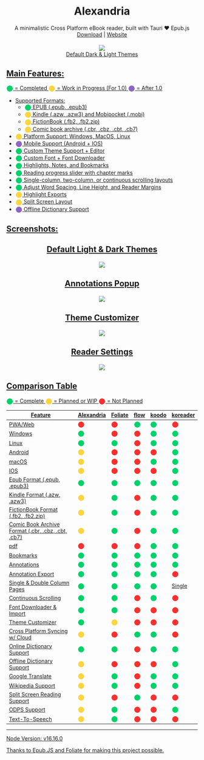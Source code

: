<h1 align="center">Alexandria</h1>
<div align="center">A minimalistic Cross Platform eBook reader, built with Tauri ❤️ Epub.js</div>
<div align="center"><a href="/">Download</a> | <a href="/">Website</a></div>
<br>

<div align="center"><a href="/"> <img align="center" src="https://github.com/btpf/Alexandria/assets/61168382/6ff644fa-b4bf-4a8b-bc85-c1f44c21b2a3"> </div>

<div align="center">Default Dark & Light Themes</div>


## Main Features:

<img height="18px" width="18px" align="center" src="https://github.com/microsoft/fluentui-emoji/blob/main/assets/Green%20circle/Flat/green_circle_flat.svg"> = Completed
<img height="18px" width="18px" align="center" src="https://github.com/microsoft/fluentui-emoji/blob/main/assets/Yellow%20circle/Flat/yellow_circle_flat.svg">  = Work in Progress (For 1.0)
<img height="18px" width="18px" align="center" src="https://github.com/microsoft/fluentui-emoji/blob/main/assets/Purple%20circle/Flat/purple_circle_flat.svg">  = After 1.0

- Supported Formats:
  - <img height="18px" width="18px" align="center" src="https://github.com/microsoft/fluentui-emoji/blob/main/assets/Green%20circle/Flat/green_circle_flat.svg"> EPUB (.epub, .epub3)
  - <img height="18px" width="18px" align="center" src="https://github.com/microsoft/fluentui-emoji/blob/main/assets/Yellow%20circle/Flat/yellow_circle_flat.svg">  Kindle (.azw, .azw3) and Mobipocket (.mobi)
  - <img height="18px" width="18px" align="center" src="https://github.com/microsoft/fluentui-emoji/blob/main/assets/Yellow%20circle/Flat/yellow_circle_flat.svg">  FictionBook (.fb2, .fb2.zip)
  - <img height="18px" width="18px" align="center" src="https://github.com/microsoft/fluentui-emoji/blob/main/assets/Yellow%20circle/Flat/yellow_circle_flat.svg">  Comic book archive (.cbr, .cbz, .cbt, .cb7)
- <img height="18px" width="18px" align="center" src="https://github.com/microsoft/fluentui-emoji/blob/main/assets/Yellow%20circle/Flat/yellow_circle_flat.svg">  Platform Support: Windows, MacOS, Linux
- <img height="18px" width="18px" align="center" src="https://github.com/microsoft/fluentui-emoji/blob/main/assets/Purple%20circle/Flat/purple_circle_flat.svg">  Mobile Support (Android + IOS)
- <img height="18px" width="18px" align="center" src="https://github.com/microsoft/fluentui-emoji/blob/main/assets/Green%20circle/Flat/green_circle_flat.svg"> Custom Theme Support + Editor
- <img height="18px" width="18px" align="center" src="https://github.com/microsoft/fluentui-emoji/blob/main/assets/Green%20circle/Flat/green_circle_flat.svg"> Custom Font + Font Downloader
- <img height="18px" width="18px" align="center" src="https://github.com/microsoft/fluentui-emoji/blob/main/assets/Green%20circle/Flat/green_circle_flat.svg"> Highlights, Notes, and Bookmarks
- <img height="18px" width="18px" align="center" src="https://github.com/microsoft/fluentui-emoji/blob/main/assets/Green%20circle/Flat/green_circle_flat.svg"> Reading progress slider with chapter marks
- <img height="18px" width="18px" align="center" src="https://github.com/microsoft/fluentui-emoji/blob/main/assets/Green%20circle/Flat/green_circle_flat.svg"> Single-column, two-column, or continuous scrolling layouts
- <img height="18px" width="18px" align="center" src="https://github.com/microsoft/fluentui-emoji/blob/main/assets/Green%20circle/Flat/green_circle_flat.svg"> Adjust Word Spacing, Line Height, and Reader Margins
- <img height="18px" width="18px" align="center" src="https://github.com/microsoft/fluentui-emoji/blob/main/assets/Yellow%20circle/Flat/yellow_circle_flat.svg">  Highlight Exports
- <img height="18px" width="18px" align="center" src="https://github.com/microsoft/fluentui-emoji/blob/main/assets/Yellow%20circle/Flat/yellow_circle_flat.svg">  Split Screen Layout
- <img height="18px" width="18px" align="center" src="https://github.com/microsoft/fluentui-emoji/blob/main/assets/Purple%20circle/Flat/purple_circle_flat.svg">  Offline Dictionary Support

## Screenshots:
<h2 align="center">Default Light & Dark Themes</h2>
<div align="center"><a href="/"> <img align="center" src="https://github.com/btpf/Alexandria/assets/61168382/07cb84b2-0666-46c9-bbf4-e7872d6b508b"> </div>
  
<h2 align="center">Annotations Popup</h2>
<div align="center"><a href="/"> <img align="center" src="https://github.com/btpf/Alexandria/assets/61168382/b8ca5556-ba59-4625-8b77-cbbdca6b24b0"> </div>

<h2 align="center">Theme Customizer</h2>
<div align="center"><a href="/"> <img align="center" src="https://github.com/btpf/Alexandria/assets/61168382/037d9164-431b-417a-aa8f-1db8e90ffc06"> </div>

<h2 align="center">Reader Settings</h2>
<div align="center"><a href="/"> <img align="center" src="https://github.com/btpf/Alexandria/assets/61168382/f2ce3aba-0785-472a-965e-0e2d59a36140"> </div>


## Comparison Table

<img height="18px" width="18px" align="center" src="https://github.com/microsoft/fluentui-emoji/blob/main/assets/Green%20circle/Flat/green_circle_flat.svg"> = Complete
<img height="18px" width="18px" align="center" src="https://github.com/microsoft/fluentui-emoji/blob/main/assets/Yellow%20circle/Flat/yellow_circle_flat.svg">  = Planned or WIP
<img height="18px" width="18px" align="center" src="https://github.com/microsoft/fluentui-emoji/raw/main/assets/Red%20circle/Flat/red_circle_flat.svg"> = Not Planned

| **Feature**                                        | **Alexandria**  | **Foliate**     | **flow** | **koodo**      | **koreader**        |
| -------------------------------------------------- | --------------- | --------------- | --------------- | -------------- | ------------------- |
| PWA/Web                                            | <img height="18px" width="18px" align="center" src="https://github.com/microsoft/fluentui-emoji/raw/main/assets/Red%20circle/Flat/red_circle_flat.svg">    | <img height="18px" width="18px" align="center" src="https://github.com/microsoft/fluentui-emoji/raw/main/assets/Red%20circle/Flat/red_circle_flat.svg">    | <img height="18px" width="18px" align="center" src="https://github.com/microsoft/fluentui-emoji/blob/main/assets/Green%20circle/Flat/green_circle_flat.svg">  | <img height="18px" width="18px" align="center" src="https://github.com/microsoft/fluentui-emoji/blob/main/assets/Green%20circle/Flat/green_circle_flat.svg"> | <img height="18px" width="18px" align="center" src="https://github.com/microsoft/fluentui-emoji/raw/main/assets/Red%20circle/Flat/red_circle_flat.svg">        |
| Windows                                            | <img height="18px" width="18px" align="center" src="https://github.com/microsoft/fluentui-emoji/blob/main/assets/Green%20circle/Flat/green_circle_flat.svg">  | <img height="18px" width="18px" align="center" src="https://github.com/microsoft/fluentui-emoji/raw/main/assets/Red%20circle/Flat/red_circle_flat.svg">    | <img height="18px" width="18px" align="center" src="https://github.com/microsoft/fluentui-emoji/raw/main/assets/Red%20circle/Flat/red_circle_flat.svg">    | <img height="18px" width="18px" align="center" src="https://github.com/microsoft/fluentui-emoji/blob/main/assets/Green%20circle/Flat/green_circle_flat.svg"> | <img height="18px" width="18px" align="center" src="https://github.com/microsoft/fluentui-emoji/blob/main/assets/Green%20circle/Flat/green_circle_flat.svg">      |
| Linux                                              | <img height="18px" width="18px" align="center" src="https://github.com/microsoft/fluentui-emoji/blob/main/assets/Green%20circle/Flat/green_circle_flat.svg">  | <img height="18px" width="18px" align="center" src="https://github.com/microsoft/fluentui-emoji/blob/main/assets/Green%20circle/Flat/green_circle_flat.svg">  | <img height="18px" width="18px" align="center" src="https://github.com/microsoft/fluentui-emoji/raw/main/assets/Red%20circle/Flat/red_circle_flat.svg">    | <img height="18px" width="18px" align="center" src="https://github.com/microsoft/fluentui-emoji/blob/main/assets/Green%20circle/Flat/green_circle_flat.svg"> | <img height="18px" width="18px" align="center" src="https://github.com/microsoft/fluentui-emoji/blob/main/assets/Green%20circle/Flat/green_circle_flat.svg">      |
| Android                                            | <img height="18px" width="18px" align="center" src="https://github.com/microsoft/fluentui-emoji/blob/main/assets/Yellow%20circle/Flat/yellow_circle_flat.svg">  | <img height="18px" width="18px" align="center" src="https://github.com/microsoft/fluentui-emoji/raw/main/assets/Red%20circle/Flat/red_circle_flat.svg">    | <img height="18px" width="18px" align="center" src="https://github.com/microsoft/fluentui-emoji/raw/main/assets/Red%20circle/Flat/red_circle_flat.svg">    | <img height="18px" width="18px" align="center" src="https://github.com/microsoft/fluentui-emoji/raw/main/assets/Red%20circle/Flat/red_circle_flat.svg">   | <img height="18px" width="18px" align="center" src="https://github.com/microsoft/fluentui-emoji/blob/main/assets/Green%20circle/Flat/green_circle_flat.svg">      |
| macOS                                              | <img height="18px" width="18px" align="center" src="https://github.com/microsoft/fluentui-emoji/blob/main/assets/Yellow%20circle/Flat/yellow_circle_flat.svg">  | <img height="18px" width="18px" align="center" src="https://github.com/microsoft/fluentui-emoji/raw/main/assets/Red%20circle/Flat/red_circle_flat.svg">    | <img height="18px" width="18px" align="center" src="https://github.com/microsoft/fluentui-emoji/raw/main/assets/Red%20circle/Flat/red_circle_flat.svg">    | <img height="18px" width="18px" align="center" src="https://github.com/microsoft/fluentui-emoji/blob/main/assets/Green%20circle/Flat/green_circle_flat.svg"> | <img height="18px" width="18px" align="center" src="https://github.com/microsoft/fluentui-emoji/blob/main/assets/Green%20circle/Flat/green_circle_flat.svg">      |
| IOS                                                | <img height="18px" width="18px" align="center" src="https://github.com/microsoft/fluentui-emoji/blob/main/assets/Yellow%20circle/Flat/yellow_circle_flat.svg">  | <img height="18px" width="18px" align="center" src="https://github.com/microsoft/fluentui-emoji/raw/main/assets/Red%20circle/Flat/red_circle_flat.svg">    | <img height="18px" width="18px" align="center" src="https://github.com/microsoft/fluentui-emoji/raw/main/assets/Red%20circle/Flat/red_circle_flat.svg">    | <img height="18px" width="18px" align="center" src="https://github.com/microsoft/fluentui-emoji/raw/main/assets/Red%20circle/Flat/red_circle_flat.svg">   | <img height="18px" width="18px" align="center" src="https://github.com/microsoft/fluentui-emoji/blob/main/assets/Green%20circle/Flat/green_circle_flat.svg">      |
| Epub Format (.epub, .epub3)                        | <img height="18px" width="18px" align="center" src="https://github.com/microsoft/fluentui-emoji/blob/main/assets/Green%20circle/Flat/green_circle_flat.svg">  | <img height="18px" width="18px" align="center" src="https://github.com/microsoft/fluentui-emoji/blob/main/assets/Green%20circle/Flat/green_circle_flat.svg">  | <img height="18px" width="18px" align="center" src="https://github.com/microsoft/fluentui-emoji/blob/main/assets/Green%20circle/Flat/green_circle_flat.svg">  | <img height="18px" width="18px" align="center" src="https://github.com/microsoft/fluentui-emoji/blob/main/assets/Green%20circle/Flat/green_circle_flat.svg"> | <img height="18px" width="18px" align="center" src="https://github.com/microsoft/fluentui-emoji/blob/main/assets/Green%20circle/Flat/green_circle_flat.svg">      |
| Kindle Format (.azw, .azw3)                        | <img height="18px" width="18px" align="center" src="https://github.com/microsoft/fluentui-emoji/blob/main/assets/Yellow%20circle/Flat/yellow_circle_flat.svg">  | <img height="18px" width="18px" align="center" src="https://github.com/microsoft/fluentui-emoji/blob/main/assets/Green%20circle/Flat/green_circle_flat.svg">  | <img height="18px" width="18px" align="center" src="https://github.com/microsoft/fluentui-emoji/raw/main/assets/Red%20circle/Flat/red_circle_flat.svg">    | <img height="18px" width="18px" align="center" src="https://github.com/microsoft/fluentui-emoji/blob/main/assets/Green%20circle/Flat/green_circle_flat.svg"> | <img height="18px" width="18px" align="center" src="https://github.com/microsoft/fluentui-emoji/blob/main/assets/Green%20circle/Flat/green_circle_flat.svg">      |
| FictionBook Format (.fb2, .fb2.zip)                | <img height="18px" width="18px" align="center" src="https://github.com/microsoft/fluentui-emoji/blob/main/assets/Yellow%20circle/Flat/yellow_circle_flat.svg">  | <img height="18px" width="18px" align="center" src="https://github.com/microsoft/fluentui-emoji/blob/main/assets/Green%20circle/Flat/green_circle_flat.svg">  | <img height="18px" width="18px" align="center" src="https://github.com/microsoft/fluentui-emoji/raw/main/assets/Red%20circle/Flat/red_circle_flat.svg">    | <img height="18px" width="18px" align="center" src="https://github.com/microsoft/fluentui-emoji/blob/main/assets/Green%20circle/Flat/green_circle_flat.svg"> | <img height="18px" width="18px" align="center" src="https://github.com/microsoft/fluentui-emoji/blob/main/assets/Green%20circle/Flat/green_circle_flat.svg">      |
| Comic Book Archive Format (.cbr, .cbz, .cbt, .cb7) | <img height="18px" width="18px" align="center" src="https://github.com/microsoft/fluentui-emoji/blob/main/assets/Yellow%20circle/Flat/yellow_circle_flat.svg">  | <img height="18px" width="18px" align="center" src="https://github.com/microsoft/fluentui-emoji/blob/main/assets/Green%20circle/Flat/green_circle_flat.svg">  | <img height="18px" width="18px" align="center" src="https://github.com/microsoft/fluentui-emoji/raw/main/assets/Red%20circle/Flat/red_circle_flat.svg">    | <img height="18px" width="18px" align="center" src="https://github.com/microsoft/fluentui-emoji/blob/main/assets/Green%20circle/Flat/green_circle_flat.svg"> | <img height="18px" width="18px" align="center" src="https://github.com/microsoft/fluentui-emoji/blob/main/assets/Green%20circle/Flat/green_circle_flat.svg">      |
| pdf                                                | <img height="18px" width="18px" align="center" src="https://github.com/microsoft/fluentui-emoji/raw/main/assets/Red%20circle/Flat/red_circle_flat.svg">    | <img height="18px" width="18px" align="center" src="https://github.com/microsoft/fluentui-emoji/raw/main/assets/Red%20circle/Flat/red_circle_flat.svg">    | <img height="18px" width="18px" align="center" src="https://github.com/microsoft/fluentui-emoji/raw/main/assets/Red%20circle/Flat/red_circle_flat.svg">    | <img height="18px" width="18px" align="center" src="https://github.com/microsoft/fluentui-emoji/blob/main/assets/Green%20circle/Flat/green_circle_flat.svg"> | <img height="18px" width="18px" align="center" src="https://github.com/microsoft/fluentui-emoji/blob/main/assets/Green%20circle/Flat/green_circle_flat.svg">      |
| Bookmarks                                          | <img height="18px" width="18px" align="center" src="https://github.com/microsoft/fluentui-emoji/blob/main/assets/Green%20circle/Flat/green_circle_flat.svg">  | <img height="18px" width="18px" align="center" src="https://github.com/microsoft/fluentui-emoji/blob/main/assets/Green%20circle/Flat/green_circle_flat.svg">  | <img height="18px" width="18px" align="center" src="https://github.com/microsoft/fluentui-emoji/blob/main/assets/Green%20circle/Flat/green_circle_flat.svg">  | <img height="18px" width="18px" align="center" src="https://github.com/microsoft/fluentui-emoji/blob/main/assets/Green%20circle/Flat/green_circle_flat.svg"> | <img height="18px" width="18px" align="center" src="https://github.com/microsoft/fluentui-emoji/blob/main/assets/Green%20circle/Flat/green_circle_flat.svg">      |
| Annotations                                        | <img height="18px" width="18px" align="center" src="https://github.com/microsoft/fluentui-emoji/blob/main/assets/Green%20circle/Flat/green_circle_flat.svg">  | <img height="18px" width="18px" align="center" src="https://github.com/microsoft/fluentui-emoji/blob/main/assets/Green%20circle/Flat/green_circle_flat.svg">  | <img height="18px" width="18px" align="center" src="https://github.com/microsoft/fluentui-emoji/blob/main/assets/Green%20circle/Flat/green_circle_flat.svg">  | <img height="18px" width="18px" align="center" src="https://github.com/microsoft/fluentui-emoji/blob/main/assets/Green%20circle/Flat/green_circle_flat.svg"> | <img height="18px" width="18px" align="center" src="https://github.com/microsoft/fluentui-emoji/blob/main/assets/Green%20circle/Flat/green_circle_flat.svg">      |
| Annotation Export                                  | <img height="18px" width="18px" align="center" src="https://github.com/microsoft/fluentui-emoji/blob/main/assets/Green%20circle/Flat/green_circle_flat.svg">  | <img height="18px" width="18px" align="center" src="https://github.com/microsoft/fluentui-emoji/blob/main/assets/Green%20circle/Flat/green_circle_flat.svg">  | <img height="18px" width="18px" align="center" src="https://github.com/microsoft/fluentui-emoji/blob/main/assets/Green%20circle/Flat/green_circle_flat.svg">  | <img height="18px" width="18px" align="center" src="https://github.com/microsoft/fluentui-emoji/blob/main/assets/Green%20circle/Flat/green_circle_flat.svg"> | <img height="18px" width="18px" align="center" src="https://github.com/microsoft/fluentui-emoji/raw/main/assets/Red%20circle/Flat/red_circle_flat.svg">        |
| Single & Double Column Pages                       | <img height="18px" width="18px" align="center" src="https://github.com/microsoft/fluentui-emoji/blob/main/assets/Green%20circle/Flat/green_circle_flat.svg">  | <img height="18px" width="18px" align="center" src="https://github.com/microsoft/fluentui-emoji/blob/main/assets/Green%20circle/Flat/green_circle_flat.svg">  | <img height="18px" width="18px" align="center" src="https://github.com/microsoft/fluentui-emoji/blob/main/assets/Green%20circle/Flat/green_circle_flat.svg">  | <img height="18px" width="18px" align="center" src="https://github.com/microsoft/fluentui-emoji/blob/main/assets/Green%20circle/Flat/green_circle_flat.svg"> | Single |
| Continuous Scrolling                               | <img height="18px" width="18px" align="center" src="https://github.com/microsoft/fluentui-emoji/blob/main/assets/Green%20circle/Flat/green_circle_flat.svg">  | <img height="18px" width="18px" align="center" src="https://github.com/microsoft/fluentui-emoji/blob/main/assets/Green%20circle/Flat/green_circle_flat.svg">  | <img height="18px" width="18px" align="center" src="https://github.com/microsoft/fluentui-emoji/raw/main/assets/Red%20circle/Flat/red_circle_flat.svg">    | <img height="18px" width="18px" align="center" src="https://github.com/microsoft/fluentui-emoji/blob/main/assets/Green%20circle/Flat/green_circle_flat.svg"> | <img height="18px" width="18px" align="center" src="https://github.com/microsoft/fluentui-emoji/raw/main/assets/Red%20circle/Flat/red_circle_flat.svg">        |
| Font Downloader & Import                           | <img height="18px" width="18px" align="center" src="https://github.com/microsoft/fluentui-emoji/blob/main/assets/Green%20circle/Flat/green_circle_flat.svg">  | <img height="18px" width="18px" align="center" src="https://github.com/microsoft/fluentui-emoji/blob/main/assets/Green%20circle/Flat/green_circle_flat.svg">  | <img height="18px" width="18px" align="center" src="https://github.com/microsoft/fluentui-emoji/raw/main/assets/Red%20circle/Flat/red_circle_flat.svg">    | <img height="18px" width="18px" align="center" src="https://github.com/microsoft/fluentui-emoji/raw/main/assets/Red%20circle/Flat/red_circle_flat.svg">   | <img height="18px" width="18px" align="center" src="https://github.com/microsoft/fluentui-emoji/raw/main/assets/Red%20circle/Flat/red_circle_flat.svg">        |
| Theme Customizer                                   | <img height="18px" width="18px" align="center" src="https://github.com/microsoft/fluentui-emoji/blob/main/assets/Green%20circle/Flat/green_circle_flat.svg">  | <img height="18px" width="18px" align="center" src="https://github.com/microsoft/fluentui-emoji/blob/main/assets/Yellow%20circle/Flat/yellow_circle_flat.svg">  | <img height="18px" width="18px" align="center" src="https://github.com/microsoft/fluentui-emoji/raw/main/assets/Red%20circle/Flat/red_circle_flat.svg">    | <img height="18px" width="18px" align="center" src="https://github.com/microsoft/fluentui-emoji/raw/main/assets/Red%20circle/Flat/red_circle_flat.svg">   | <img height="18px" width="18px" align="center" src="https://github.com/microsoft/fluentui-emoji/raw/main/assets/Red%20circle/Flat/red_circle_flat.svg">        |
| Cross Platform Syncing w/ Cloud                    | <img height="18px" width="18px" align="center" src="https://github.com/microsoft/fluentui-emoji/blob/main/assets/Yellow%20circle/Flat/yellow_circle_flat.svg">  | <img height="18px" width="18px" align="center" src="https://github.com/microsoft/fluentui-emoji/raw/main/assets/Red%20circle/Flat/red_circle_flat.svg">    | <img height="18px" width="18px" align="center" src="https://github.com/microsoft/fluentui-emoji/blob/main/assets/Green%20circle/Flat/green_circle_flat.svg">  | <img height="18px" width="18px" align="center" src="https://github.com/microsoft/fluentui-emoji/blob/main/assets/Green%20circle/Flat/green_circle_flat.svg"> | <img height="18px" width="18px" align="center" src="https://github.com/microsoft/fluentui-emoji/raw/main/assets/Red%20circle/Flat/red_circle_flat.svg">        |
| Online Dictionary Support                          | <img height="18px" width="18px" align="center" src="https://github.com/microsoft/fluentui-emoji/blob/main/assets/Green%20circle/Flat/green_circle_flat.svg">  | <img height="18px" width="18px" align="center" src="https://github.com/microsoft/fluentui-emoji/blob/main/assets/Green%20circle/Flat/green_circle_flat.svg">  | <img height="18px" width="18px" align="center" src="https://github.com/microsoft/fluentui-emoji/raw/main/assets/Red%20circle/Flat/red_circle_flat.svg">    | <img height="18px" width="18px" align="center" src="https://github.com/microsoft/fluentui-emoji/blob/main/assets/Green%20circle/Flat/green_circle_flat.svg"> | <img height="18px" width="18px" align="center" src="https://github.com/microsoft/fluentui-emoji/blob/main/assets/Green%20circle/Flat/green_circle_flat.svg">      |
| Offline Dictionary Support                         | <img height="18px" width="18px" align="center" src="https://github.com/microsoft/fluentui-emoji/blob/main/assets/Yellow%20circle/Flat/yellow_circle_flat.svg">  | <img height="18px" width="18px" align="center" src="https://github.com/microsoft/fluentui-emoji/raw/main/assets/Red%20circle/Flat/red_circle_flat.svg">    | <img height="18px" width="18px" align="center" src="https://github.com/microsoft/fluentui-emoji/raw/main/assets/Red%20circle/Flat/red_circle_flat.svg">    | <img height="18px" width="18px" align="center" src="https://github.com/microsoft/fluentui-emoji/raw/main/assets/Red%20circle/Flat/red_circle_flat.svg">   | <img height="18px" width="18px" align="center" src="https://github.com/microsoft/fluentui-emoji/blob/main/assets/Green%20circle/Flat/green_circle_flat.svg">      |
| Google Translate                                   | <img height="18px" width="18px" align="center" src="https://github.com/microsoft/fluentui-emoji/blob/main/assets/Yellow%20circle/Flat/yellow_circle_flat.svg">  | <img height="18px" width="18px" align="center" src="https://github.com/microsoft/fluentui-emoji/blob/main/assets/Green%20circle/Flat/green_circle_flat.svg">  | <img height="18px" width="18px" align="center" src="https://github.com/microsoft/fluentui-emoji/raw/main/assets/Red%20circle/Flat/red_circle_flat.svg">    | <img height="18px" width="18px" align="center" src="https://github.com/microsoft/fluentui-emoji/blob/main/assets/Green%20circle/Flat/green_circle_flat.svg"> | <img height="18px" width="18px" align="center" src="https://github.com/microsoft/fluentui-emoji/blob/main/assets/Green%20circle/Flat/green_circle_flat.svg">      |
| Wikipedia Support                                  | <img height="18px" width="18px" align="center" src="https://github.com/microsoft/fluentui-emoji/blob/main/assets/Yellow%20circle/Flat/yellow_circle_flat.svg">  | <img height="18px" width="18px" align="center" src="https://github.com/microsoft/fluentui-emoji/blob/main/assets/Green%20circle/Flat/green_circle_flat.svg">  | <img height="18px" width="18px" align="center" src="https://github.com/microsoft/fluentui-emoji/raw/main/assets/Red%20circle/Flat/red_circle_flat.svg">    | <img height="18px" width="18px" align="center" src="https://github.com/microsoft/fluentui-emoji/blob/main/assets/Green%20circle/Flat/green_circle_flat.svg"> | <img height="18px" width="18px" align="center" src="https://github.com/microsoft/fluentui-emoji/blob/main/assets/Green%20circle/Flat/green_circle_flat.svg">      |
| Split Screen Reading Support                       | <img height="18px" width="18px" align="center" src="https://github.com/microsoft/fluentui-emoji/blob/main/assets/Yellow%20circle/Flat/yellow_circle_flat.svg">  | <img height="18px" width="18px" align="center" src="https://github.com/microsoft/fluentui-emoji/raw/main/assets/Red%20circle/Flat/red_circle_flat.svg">    | <img height="18px" width="18px" align="center" src="https://github.com/microsoft/fluentui-emoji/blob/main/assets/Green%20circle/Flat/green_circle_flat.svg">  | <img height="18px" width="18px" align="center" src="https://github.com/microsoft/fluentui-emoji/raw/main/assets/Red%20circle/Flat/red_circle_flat.svg">   | <img height="18px" width="18px" align="center" src="https://github.com/microsoft/fluentui-emoji/raw/main/assets/Red%20circle/Flat/red_circle_flat.svg">        |
| ODPS Support                                       | <img height="18px" width="18px" align="center" src="https://github.com/microsoft/fluentui-emoji/blob/main/assets/Yellow%20circle/Flat/yellow_circle_flat.svg">  | <img height="18px" width="18px" align="center" src="https://github.com/microsoft/fluentui-emoji/blob/main/assets/Green%20circle/Flat/green_circle_flat.svg">  | <img height="18px" width="18px" align="center" src="https://github.com/microsoft/fluentui-emoji/raw/main/assets/Red%20circle/Flat/red_circle_flat.svg">    | <img height="18px" width="18px" align="center" src="https://github.com/microsoft/fluentui-emoji/raw/main/assets/Red%20circle/Flat/red_circle_flat.svg">   | <img height="18px" width="18px" align="center" src="https://github.com/microsoft/fluentui-emoji/blob/main/assets/Green%20circle/Flat/green_circle_flat.svg">      |
| Text-To-Speech                                     | <img height="18px" width="18px" align="center" src="https://github.com/microsoft/fluentui-emoji/blob/main/assets/Yellow%20circle/Flat/yellow_circle_flat.svg">  | <img height="18px" width="18px" align="center" src="https://github.com/microsoft/fluentui-emoji/blob/main/assets/Green%20circle/Flat/green_circle_flat.svg">  | <img height="18px" width="18px" align="center" src="https://github.com/microsoft/fluentui-emoji/raw/main/assets/Red%20circle/Flat/red_circle_flat.svg">    | <img height="18px" width="18px" align="center" src="https://github.com/microsoft/fluentui-emoji/raw/main/assets/Red%20circle/Flat/red_circle_flat.svg">   | <img height="18px" width="18px" align="center" src="https://github.com/microsoft/fluentui-emoji/raw/main/assets/Red%20circle/Flat/red_circle_flat.svg">        |

---
Node Version: v16.16.0

Thanks to Epub.JS and Foliate for making this project possible. 
